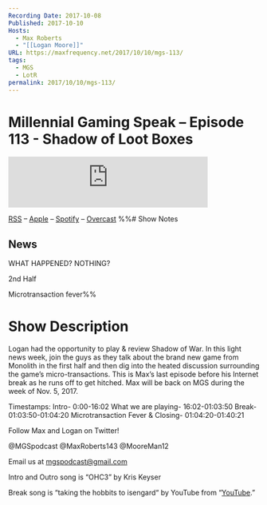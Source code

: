 ```yaml
---
Recording Date: 2017-10-08
Published: 2017-10-10
Hosts:
  - Max Roberts
  - "[[Logan Moore]]"
URL: https://maxfrequency.net/2017/10/10/mgs-113/
tags:
  - MGS
  - LotR
permalink: 2017/10/10/mgs-113/
---
```

# Millennial Gaming Speak – Episode 113 - Shadow of Loot Boxes

<iframe src="https://podcasters.spotify.com/pod/show/millennialgamingspeak/embed/episodes/Episode-113-Shadow-of-Loot-Boxes-e1adhq2/a-a6ts40q" height="102px" width="400px" frameborder="0" scrolling="no"></iframe>

[RSS](https://anchor.fm/s/74aa3858/podcast/rss) – [Apple](https://podcasts.apple.com/us/podcast/episode-3-gdc-wrap-up/id1000915981?i=1000542222515) – [Spotify](https://open.spotify.com/episode/7wePXT4Bt22LWifVLx3n8y) – [Overcast](https://overcast.fm/+EtIgeWxEU)
%%# Show Notes

## News

WHAT HAPPENED? NOTHING?

2nd Half

Microtransaction fever%%
# Show Description

Logan had the opportunity to play & review Shadow of War. In this light news week, join the guys as they talk about the brand new game from Monolith in the first half and then dig into the heated discussion surrounding the game’s micro-transactions. This is Max’s last episode before his Internet break as he runs off to get hitched. Max will be back on MGS during the week of Nov. 5, 2017.

Timestamps:
Intro- 0:00-16:02
What we are playing- 16:02-01:03:50
Break- 01:03:50-01:04:20
Microtransaction Fever & Closing- 01:04:20-01:40:21

Follow Max and Logan on Twitter!

@MGSpodcast
@MaxRoberts143
@MooreMan12

Email us at mgspodcast@gmail.com

Intro and Outro song is “OHC3” by Kris Keyser

Break song is “taking the hobbits to isengard“ by YouTube from “[YouTube](https://www.youtube.com/watch?v=uE-1RPDqJAY).”